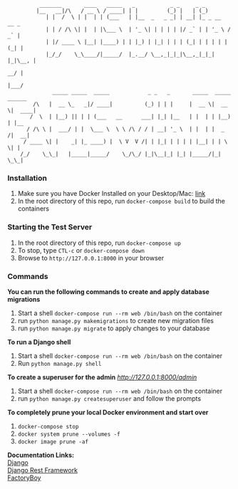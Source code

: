               _______       ____   _____   _           _ _     _ _
             |__   __|/\   / __ \ / ____| | |         (_) |   | (_)
                | |  /  \ | |  | | (___   | |__  _   _ _| | __| |_ _ __   __ _
                | | / /\ \| |  | |\___ \  | '_ \| | | | | |/ _` | | '_ \ / _` |
                | |/ ____ \ |__| |____) | | |_) | |_| | | | (_| | | | | | (_| |
                |_/_/    \_\____/|_____/  |_.__/ \__,_|_|_|\__,_|_|_| |_|\__, |
                                                                          __/ |
                                                                         |___/
                  _____ _____  _____            _ _   _       _____  _____  ______
            /\   |  __ \_   _|/ ____|          (_) | | |     |  __ \|  __ \|  ____|
           /  \  | |__) || | | (___   __      ___| |_| |__   | |  | | |__) | |__
          / /\ \ |  ___/ | |  \___ \  \ \ /\ / / | __| '_ \  | |  | |  _  /|  __|
         / ____ \| |    _| |_ ____) |  \ V  V /| | |_| | | | | |__| | | \ \| |
        /_/    \_\_|   |_____|_____/    \_/\_/ |_|\__|_| |_| |_____/|_|  \_\_|


### Installation
1.  Make sure you have Docker Installed on your Desktop/Mac: [link](https://www.docker.com/products/docker-desktop)
2.  In the root directory of this repo, run `docker-compose build` to build the containers

### Starting the Test Server
1. In the root directory of this repo, run `docker-compose up`
2. To stop, type `CTL-c` or `docker-compose down`
3. Browse to `http://127.0.0.1:8000` in your browser

### Commands
**You can run the following commands to create and apply database migrations**
1. Start a shell `docker-compose run --rm web /bin/bash` on the container
2. run `python manage.py makemigrations` to create new migration files
3. run `python manage.py migrate` to apply changes to your database  
  
**To run a Django shell**
1. Start a shell `docker-compose run --rm web /bin/bash` on the container
2. Run `python manage.py shell`  

**To create a superuser for the admin** *http://127.0.0.1:8000/admin*
1. Start a shell `docker-compose run --rm web /bin/bash` on the container
2. run `python manage.py createsuperuser` and follow the prompts

**To completely prune your local Docker environment and start over**
1. `docker-compose stop`
2. `docker system prune --volumes -f`
3. `docker image prune -af`  

**Documentation Links:**  
[Django](https://docs.djangoproject.com/en/3.0/)  
[Django Rest Framework](https://www.django-rest-framework.org/)  
[FactoryBoy](https://factoryboy.readthedocs.io/en/latest/)  
